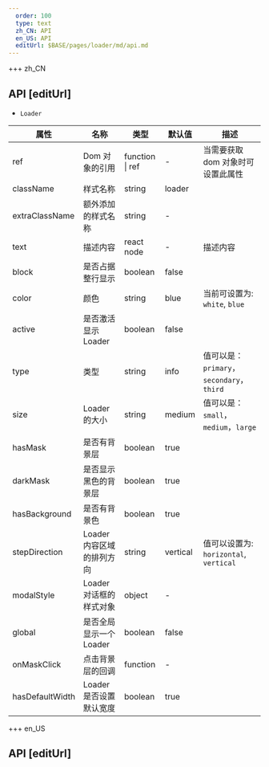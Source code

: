 ```yaml
---   
  order: 100
  type: text
  zh_CN: API
  en_US: API
  editUrl: $BASE/pages/loader/md/api.md
---
```


+++ zh_CN

## API [editUrl]

- <Code>Loader</Code>

| 属性            | 名称                      | 类型            | 默认值   | 描述                                                                       |
| --------------- | ------------------------- | --------------- | -------- | -------------------------------------------------------------------------- |
| ref             | Dom 对象的引用            | function \| ref | -        | 当需要获取 dom 对象时可设置此属性                                          |
| className       | 样式名称                  | string          | loader   |                                                                            |
| extraClassName  | 额外添加的样式名称        | string          | -        |                                                                            |
| text            | 描述内容                  | react node      | -        | 描述内容                                                                   |
| block           | 是否占据整行显示          | boolean         | false    |                                                                            |
| color           | 颜色                      | string          | blue     | 当前可设置为: <Code>white</Code>, <Code>blue</Code>                        |
| active          | 是否激活显示 Loader       | boolean         | false    |                                                                            |
| type            | 类型                      | string          | info     | 值可以是：<Code>primary</Code>，<Code>secondary</Code>，<Code>third</Code> |
| size            | Loader 的大小             | string          | medium   | 值可以是：<Code>small</Code>，<Code>medium</Code>，<Code>large</Code>      |
| hasMask         | 是否有背景层              | boolean         | true     |                                                                            |
| darkMask        | 是否显示黑色的背景层      | boolean         | true     |                                                                            |
| hasBackground   | 是否有背景色              | boolean         | true     |                                                                            |
| stepDirection   | Loader 内容区域的排列方向 | string          | vertical | 值可以设置为: <Code>horizontal</Code>, <Code>vertical</Code>               |
| modalStyle      | Loader 对话框的样式对象   | object          | -        |                                                                            |
| global          | 是否全局显示一个 Loader   | boolean         | false    |                                                                            |
| onMaskClick     | 点击背景层的回调          | function        | -        |                                                                            |
| hasDefaultWidth | Loader 是否设置默认宽度   | boolean         | true     |                                                                            |

+++ en_US

## API [editUrl]
